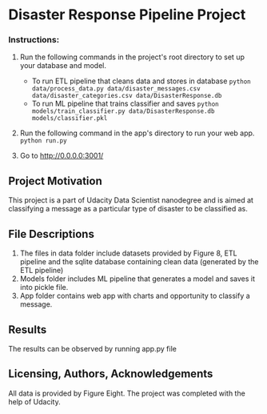 # Disaster Response Pipeline Project

### Instructions:
1. Run the following commands in the project's root directory to set up your database and model.

    - To run ETL pipeline that cleans data and stores in database
        `python data/process_data.py data/disaster_messages.csv data/disaster_categories.csv data/DisasterResponse.db`
    - To run ML pipeline that trains classifier and saves
        `python models/train_classifier.py data/DisasterResponse.db models/classifier.pkl`

2. Run the following command in the app's directory to run your web app.
    `python run.py`

3. Go to http://0.0.0.0:3001/

## Project Motivation
This project is a part of Udacity Data Scientist nanodegree and is aimed at classifying a message as a particular type of disaster to be classified as.

## File Descriptions
1. The files in data folder include datasets provided by Figure 8, ETL pipeline and the sqlite database containing clean data (generated by the ETL pipeline)
2. Models folder includes ML pipeline that generates a model and saves it into pickle file.
3. App folder contains web app with charts and opportunity to classify a message.

## Results
The results can be observed by running app.py file

## Licensing, Authors, Acknowledgements
All data is provided by Figure Eight. The project was completed with the help of Udacity.
